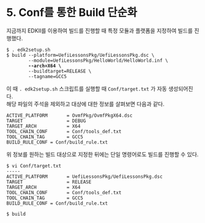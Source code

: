 # 5. Conf를 통한 Build 단순화

지금까지 EDKII를 이용하여 빌드를 진행할 때 특정 모듈과 플랫폼을 지정하여 빌드를 진행했다.

<pre><code>$ . edk2setup.sh
$ build --platform=UefiLessonsPkg/UefiLessonsPkg.dsc \
        --module=UefiLessonsPkg/HelloWorld/HelloWorld.inf \
<strong>        --arch=X64 \
</strong>        --buildtarget=RELEASE \
        --tagname=GCC5
</code></pre>

이 때 `. edk2setup.sh` 스크립트를 실행할 때 `Conf/target.txt` 가 자동 생성되어진다.\
해당 파일의 주석을 제외하고 대상에 대한 정보를 살펴보면 다음과 같다.

```
ACTIVE_PLATFORM       = OvmfPkg/OvmfPkgX64.dsc
TARGET                = DEBUG
TARGET_ARCH           = X64
TOOL_CHAIN_CONF       = Conf/tools_def.txt
TOOL_CHAIN_TAG        = GCC5
BUILD_RULE_CONF = Conf/build_rule.txt
```

위 정보를 원하는 빌드 대상으로 지정한 뒤에는 단일 명령어로도 빌드를 진행할 수 있다.

```
$ vi Conf/target.txt
-----
ACTIVE_PLATFORM       = UefiLessonsPkg/UefiLessonsPkg.dsc
TARGET                = RELEASE
TARGET_ARCH           = X64
TOOL_CHAIN_CONF       = Conf/tools_def.txt
TOOL_CHAIN_TAG        = GCC5
BUILD_RULE_CONF = Conf/build_rule.txt

$ build
```
